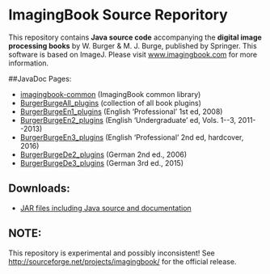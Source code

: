 # ImagingBook Source Reporitory

This repository contains **Java source code** accompanying the 
**digital image processing books** by W. Burger & M. J. Burge, 
published by Springer. This software is based on ImageJ.
Please visit www.imagingbook.com for more information.

##JavaDoc Pages:

* [imagingbook-common](http://imagingbook.bitbucket.org/javadoc/imagingbook-common) (ImagingBook common library)
* [BurgerBurgeAll_plugins](http://imagingbook.bitbucket.org/javadoc/imagingbook_plugins_all) (collection of all book plugins)
* [BurgerBurgeEn1_plugins](http://imagingbook.bitbucket.org/javadoc/imagingbook_plugins_en1) (English ‘Professional’ 1st ed, 2008)
* [BurgerBurgeEn2_plugins](http://imagingbook.bitbucket.org/javadoc/imagingbook_plugins_en2) (English ‘Undergraduate’ ed, Vols. 1--3, 2011--2013)
* [BurgerBurgeEn3_plugins](http://imagingbook.bitbucket.org/javadoc/imagingbook_plugins_en3) (English ‘Professional’ 2nd ed, hardcover, 2016)
* [BurgerBurgeDe2_plugins](http://imagingbook.bitbucket.org/javadoc/imagingbook_plugins_de2) (German 2nd ed., 2006)
* [BurgerBurgeDe3_plugins](http://imagingbook.bitbucket.org/javadoc/imagingbook_plugins_de3) (German 3rd ed., 2015)

## Downloads:

* [JAR files including Java source and documentation](https://bitbucket.org/imagingbook/imagingbook-public/downloads)


## NOTE:

This repository is experimental and possibly inconsistent! See http://sourceforge.net/projects/imagingbook/ for the official release.